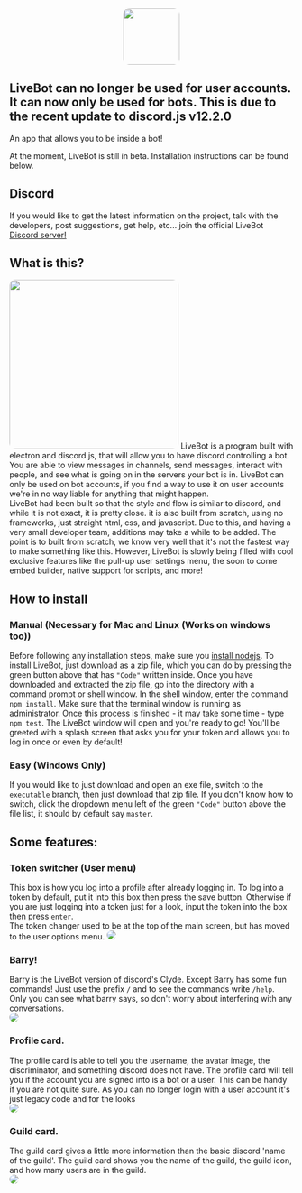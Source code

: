 <center><img src='resources/app/resources/icons/logoLarge.svg' height='100px' style='border-radius: 10px;'/></center>

## LiveBot can no longer be used for user accounts. It can now only be used for bots. This is due to the recent update to discord.js v12.2.0
An app that allows you to be inside a bot!

At the moment, LiveBot is still in beta. Installation instructions can be found below.

## Discord
If you would like to get the latest information on the project, talk with the developers, post suggestions, get help, etc... join the official LiveBot [Discord server!](https://discord.gg/TMUc8Bs)

## What is this?
<img src='https://i.imgur.com/SUsqAhl.png' height='300px' style='border-radius: 10px;'/>
LiveBot is a program built with electron and discord.js, that will allow you to have discord controlling a bot. You are able to view messages in channels, send messages, interact with people, and see what is going on in the servers your bot is in. LiveBot can only be used on bot accounts, if you find a way to use it on user accounts we're in no way liable for anything that might happen.
</br>
LiveBot had been built so that the style and flow is similar to discord, and while it is not exact, it is pretty close. it is also built from scratch, using no frameworks, just straight html, css, and javascript. Due to this, and having a very small developer team, additions may take a while to be added. The point is to built from scratch, we know very well that it's not the fastest way to make something like this. However, LiveBot is slowly being filled with cool exclusive features like the pull-up user settings menu, the soon to come embed builder, native support for scripts, and more!

## How to install
### Manual (Necessary for Mac and Linux (Works on windows too))
Before following any installation steps, make sure you [install nodejs](https://nodejs.org/en/).
To install LiveBot, just download as a zip file, which you can do by pressing the green button above that has `"Code"` written inside. Once you have downloaded and extracted the zip file, go into the directory with a command prompt or shell window. In the shell window, enter the command `npm install`. Make sure that the terminal window is running as administrator. Once this process is finished - it may take some time - type `npm test`. The LiveBot window will open and you're ready to go! You'll be greeted with a splash screen that asks you for your token and allows you to log in once or even by default!
### Easy (Windows Only)
If you would like to just download and open an exe file, switch to the `executable` branch, then just download that zip file. If you don't know how to switch, click the dropdown menu left of the green `"Code"` button above the file list, it should by default say `master`.

## Some features:
### Token switcher (User menu)
This box is how you log into a profile after already logging in. To log into a token by default, put it into this box then press the save button. Otherwise if you are just logging into a token just for a look, input the token into the box then press `enter`.<br>
The token changer used to be at the top of the main screen, but has moved to the user options menu.
<img src='https://i.imgur.com/SjO4jfy.png' style='border-radius: 10px;'>
</br>

### Barry!
Barry is the LiveBot version of discord's Clyde. Except Barry has some fun commands! Just use the prefix `/` and to see the commands write `/help`. Only you can see what barry says, so don't worry about interfering with any conversations. <br>
<img src='https://i.imgur.com/PGInuit.png' style='border-radius: 10px;'>

### Profile card.
The profile card is able to tell you the username, the avatar image, the discriminator, and something discord does not have. The profile card will tell you if the account you are signed into is a bot or a user. This can be handy if you are not quite sure.
As you can no longer login with a user account it's just legacy code and for the looks<br>
<img src='https://i.imgur.com/tQ2tsSr.png' style='border-radius: 10px;'>

### Guild card.
The guild card gives a little more information than the basic discord 'name of the guild'. The guild card shows you the name of the guild, the guild icon, and how many users are in the guild. <br>
<img src='https://i.imgur.com/fkjXkCz.png' style='border-radius: 10px;'>
